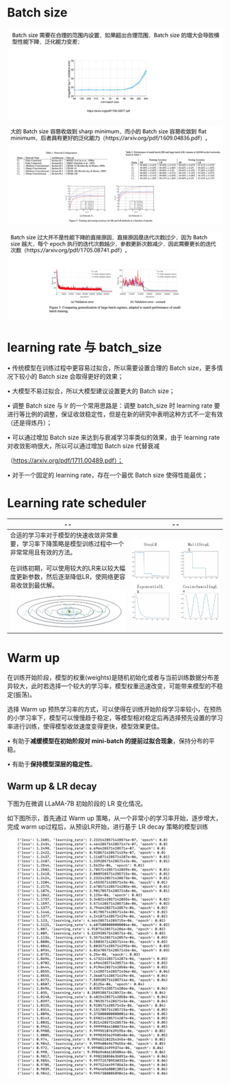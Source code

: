 # **Batch size**

![image-20231022014244413](21_深度学习优化策略.assets/image-20231022014244413.png)



![image-20231022014250463](21_深度学习优化策略.assets/image-20231022014250463.png)



![image-20231022014256034](21_深度学习优化策略.assets/image-20231022014256034.png)



# **learning rate 与 batch_size**

• 传统模型在训练过程中更容易过拟合，所以需要设置合理的 Batch size，更多情况下较小的 Batch size 会取得更好的效果；

• 大模型不易过拟合，所以大模型建议设置更大的 Batch size；

• 调整 Batch size 与 lr 的一个常用思路是：调整 batch_size 时 learning rate 要进行等比例的调整，保证收敛稳定性，但是在新的研究中表明这种方式不一定有效（还是得炼丹）；

• 可以通过增加 Batch size 来达到与衰减学习率类似的效果，由于 learning rate 对收敛影响很大，所以可以通过增加 Batch size 代替衰减

（https://arxiv.org/pdf/1711.00489.pdf）；

• 对于一个固定的 learning rate，存在一个最优 Batch size 使得性能最优；



# **Learning rate scheduler**









| --                                                           | --                                                           |
| ------------------------------------------------------------ | ------------------------------------------------------------ |
| 合适的学习率对于模型的快速收敛非常重要，学习率下降策略是模型训练过程中一个非常常用且有效的方法。<br/><br/>在训练初期，可以使用较大的LR来以较大幅度更新参数，然后逐渐降低LR，使网络更容易收敛到最优解。<br><img src="21_深度学习优化策略.assets/image-20231022014440574.png" alt="image-20231022014440574" style="zoom:67%;" /> | <img src="21_深度学习优化策略.assets/image-20231022014447471.png" alt="image-20231022014447471" style="zoom:80%;" /> |



# **Warm up**

在训练开始阶段，模型的权重(weights)是随机初始化或者与当前训练数据分布差异较大，此时若选择一个较大的学习率，模型权重迅速改变，可能带来模型的不稳定(振荡)。

选择 Warm up 预热学习率的方式，可以使得在训练开始阶段学习率较小，在预热的小学习率下，模型可以慢慢趋于稳定，等模型相对稳定后再选择预先设置的学习率进行训练，使得模型收敛速度变得更快，模型效果更佳。

• 有助于**减缓模型在初始阶段对 mini-batch 的提前过拟合现象**，保持分布的平稳。

• 有助于**保持模型深层的稳定性**。



## **Warm up & LR decay**

下图为在微调 LLaMA-7B 初始阶段的 LR 变化情况。

如下图所示，首先通过 Warm up 策略，从一个非常小的学习率开始，逐步增大，完成 warm up过程后，从预设LR开始，进行基于 LR decay 策略的模型训练

<img src="21_深度学习优化策略.assets/image-20231022014617313.png" alt="image-20231022014617313" style="zoom:80%;" />



